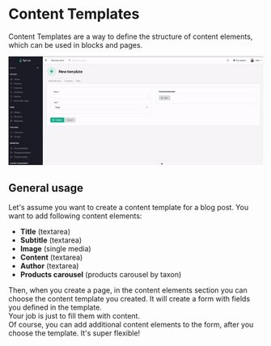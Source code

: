 # Content Templates

Content Templates are a way to define the structure of content elements, which can be used in blocks and pages.

![Content Templates usage](content_templates.gif)

## General usage

Let's assume you want to create a content template for a blog post.
You want to add following content elements:
- **Title** (textarea)
- **Subtitle** (textarea)
- **Image** (single media)
- **Content** (textarea)
- **Author** (textarea)
- **Products carousel** (products carousel by taxon)

Then, when you create a page, in the content elements section you can choose the content template you created.
It will create a form with fields you defined in the template. \
Your job is just to fill them with content. \
Of course, you can add additional content elements to the form, after you choose the template. It's super flexible!
